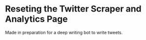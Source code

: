 # Reseting the Twitter Scraper and Analytics Page
Made in preparation for a deep writing bot to write tweets.

